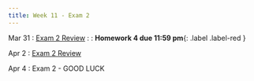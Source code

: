 ```yaml
---
title: Week 11 - Exam 2 
---
```


Mar 31
: [Exam 2 Review](https://rmshksu.github.io/stat240_spring2025/assets/files/Ex2Reviw.pdf)
: [](#) 
  : **Homework 4 due 11:59 pm**{: .label .label-red }

Apr 2
: [Exam 2 Review](https://rmshksu.github.io/stat240_spring2025/assets/files/240-pract-exam2.pdf)

Apr 4
: Exam 2 - GOOD LUCK
